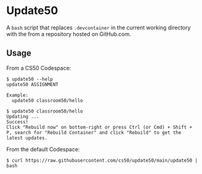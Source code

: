 # Update50

A `bash` script that replaces `.devcontainer` in the current working directory with the from a repository hosted on GitHub.com.

## Usage

From a CS50 Codespace:

```
$ update50 --help
update50 ASSIGNMENT

Example:
  update50 classroom50/hello

$ update50 classroom50/hello
Updating ...
Success!
Click "Rebuild now" on bottom-right or press Ctrl (or Cmd) + Shift + P, search for "Rebuild Container" and click "Rebuild" to get the latest updates.
```

From the default Codespace:

```
$ curl https://raw.githubusercontent.com/cs50/update50/main/update50 | bash
```
